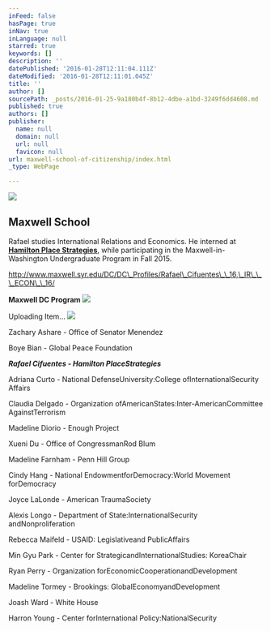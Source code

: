 ```yaml
---
inFeed: false
hasPage: true
inNav: true
inLanguage: null
starred: true
keywords: []
description: ''
datePublished: '2016-01-28T12:11:04.111Z'
dateModified: '2016-01-28T12:11:01.045Z'
title: ''
author: []
sourcePath: _posts/2016-01-25-9a180b4f-8b12-4dbe-a1bd-3249f6dd4608.md
published: true
authors: []
publisher:
  name: null
  domain: null
  url: null
  favicon: null
url: maxwell-school-of-citizenship/index.html
_type: WebPage

---
```

![](https://s3-us-west-2.amazonaws.com/the-grid-img/p/f5e0c4937954763ff4988c47e6f2625860fcf89c.jpg)

## Maxwell School

Rafael studies International Relations and Economics. He interned at [**Hamilton Place Strategies**][0], while participating in the Maxwell-in-Washington Undergraduate Program in Fall 2015\.

http://www.maxwell.syr.edu/DC/DC\_Profiles/Rafael\_Cifuentes\_\_16,\_IR\_\_\_ECON\_\_16/

**Maxwell DC Program**
![](https://imgflo.herokuapp.com/graph/vahj1ThiexotieMo/506b3c1426b80bb278c998a23b2bd19a/passthrough.jpg?height=133&input=https%3A%2F%2Fs3-us-west-2.amazonaws.com%2Fthe-grid-img%2Fp%2Fc0c03d8e9bac181325104761cdf61d7732a7f1d1.jpg&width=750)

Uploading Item...
![](https://the-grid-user-content.s3-us-west-2.amazonaws.com/5f069294-7fb1-4f28-9ebb-fd072396eba9.jpg)

Zachary Ashare - Office of Senator Menendez

Boye Bian - Global Peace Foundation

**_Rafael Cifuentes - Hamilton PlaceStrategies_**

Adriana Curto - National DefenseUniversity:College ofInternationalSecurity Affairs

Claudia Delgado - Organization ofAmericanStates:Inter-AmericanCommittee AgainstTerrorism

Madeline Diorio - Enough Project

Xueni Du - Office of CongressmanRod Blum

Madeline Farnham - Penn Hill Group

Cindy Hang - National EndowmentforDemocracy:World Movement forDemocracy

Joyce LaLonde - American TraumaSociety

Alexis Longo - Department of State:InternationalSecurity andNonproliferation

Rebecca Maifeld - USAID: Legislativeand PublicAffairs

Min Gyu Park - Center for StrategicandInternationalStudies: KoreaChair

Ryan Perry - Organization forEconomicCooperationandDevelopment

Madeline Tormey - Brookings: GlobalEconomyandDevelopment

Joash Ward - White House

Harron Young - Center forInternational Policy:NationalSecurity

[0]: https://thegrid.ai/rcgliv/hamilton-place/